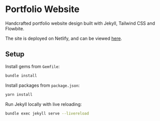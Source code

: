 # Portfolio Website

Handcrafted portfolio website design built with Jekyll, Tailwind CSS and Flowbite. 

The site is deployed on Netlify, and can be viewed [here](https://www.harrybaines.net).

## Setup

Install gems from `Gemfile`:

```bash
bundle install
```

Install packages from `package.json`:

```bash
yarn install
```

Run Jekyll locally with live reloading:

```bash
bundle exec jekyll serve --livereload
```
